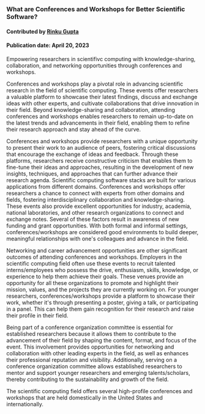 ### What are Conferences and Workshops for Better Scientific Software?
#### Contributed by  [Rinku Gupta](https://github.com/rinkug)
#### Publication date: April 20, 2023

<!--- deck start --->
Empowering researchers in scientifivc computing with knowledge-sharing, collaboration, and networking opportunities through conferences and workshops.
<!--- deck end --->

<!--- body start --->

Conferences and workshops play a pivotal role in advancing scientific research in the field of scientific computing. These events offer researchers a valuable platform to showcase their latest findings, discuss and exchange ideas with other experts, and cultivate collaborations that drive innovation in their field. Beyond knowledge-sharing and collaboration, attending conferences and workshops enables researchers to remain up-to-date on the latest trends and advancements in their field, enabling them to refine their research approach and stay ahead of the curve.

Conferences and workshops provide researchers with a unique opportunity to present their work to an audience of peers, fostering critical discussions that encourage the exchange of ideas and feedback. Through these platforms, researchers receive constructive criticism that enables them to fine-tune their ideas and approaches, resulting in the development of new insights, techniques, and approaches that can further advance their research agenda. Scientific computing software stacks are built for various applications from different domains. Conferences and workshops offer researchers a chance to connect with experts from other domains and fields, fostering interdisciplinary collaboration and knowledge-sharing. These events also provide excellent opportunities for industry, academia, national laboratories, and other research organizations to connect and exchange notes. Several of these factors result in awareness of new funding and grant opportunities. With both formal and informal settings, conferences/workshops are considered good environments to build deeper, meaningful relationships with one's colleagues and advance in the field.

Networking and career advancement opportunities are other significant outcomes of attending conferences and workshops. Employers in the scientific computing field often use these events to recruit talented interns/employees who possess the drive, enthusiasm, skills, knowledge, or experience to help them achieve their goals. These venues provide an opportunity for all these organizations to promote and highlight their mission, values, and the projects they are currently working on. For younger researchers, conferences/workshops provide a platform to showcase their work, whether it's through presenting a poster, giving a talk, or participating in a panel. This can help them gain recognition for their research and raise their profile in their field.

Being part of a conference organization committee is essential for established researchers because it allows them to contribute to the advancement of their field by shaping the content, format, and focus of the event. This involvement provides opportunities for networking and collaboration with other leading experts in the field, as well as enhances their professional reputation and visibility. Additionally, serving on a conference organization committee allows established researchers to mentor and support younger researchers and emerging talents/scholars, thereby contributing to the sustainability and growth of the field.

 The scientific computing field offers several high-profile conferences and workshops that are held domestically in the United States and internationally. 
<!--- body end  --->

 
<!---
Publish: yes
Pinned: yes
Topics: conferences and workshops
RSS update: 2023-20-04
--->
